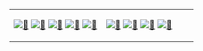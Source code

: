 <table cellpadding="0">
<tr style="padding: 0"><td valign="top">
      
[<img alt="🦑" src="https://gist.githubusercontent.com/redsigma/6403d1af33500f2eef2dacdb5fdb212c/raw/metrics.base.svg">](#)
[<img alt="🦑" src="https://gist.githubusercontent.com/redsigma/6403d1af33500f2eef2dacdb5fdb212c/raw/metrics.plugin.activity.svg">](#)
[<img alt="🦑" src="https://gist.githubusercontent.com/redsigma/6403d1af33500f2eef2dacdb5fdb212c/raw/metrics.language.svg">](#)
[<img alt="🦑" src="https://gist.githubusercontent.com/redsigma/6403d1af33500f2eef2dacdb5fdb212c/raw/metrics.plugin.licenses.svg">](#)
[<img alt="🦑" src="https://gist.githubusercontent.com/redsigma/6403d1af33500f2eef2dacdb5fdb212c/raw/metrics.plugin.followers.svg">](#)

</td>


<td width="50%" valign="top">   

[<img alt="🦑" src="https://gist.githubusercontent.com/redsigma/6403d1af33500f2eef2dacdb5fdb212c/raw/metrics.plugin.reactions.svg">](#)
[<img alt="🦑" src="https://gist.githubusercontent.com/redsigma/6403d1af33500f2eef2dacdb5fdb212c/raw/metrics.repos.svg">](#)
[<img alt="🦑" src="https://gist.githubusercontent.com/redsigma/6403d1af33500f2eef2dacdb5fdb212c/raw/metrics.plugin.calendar.svg">](#)
[<img alt="🦑" src="https://gist.githubusercontent.com/redsigma/6403d1af33500f2eef2dacdb5fdb212c/raw/metrics.plugin.lines.history.svg">](#)

</td></tr>
</table>

